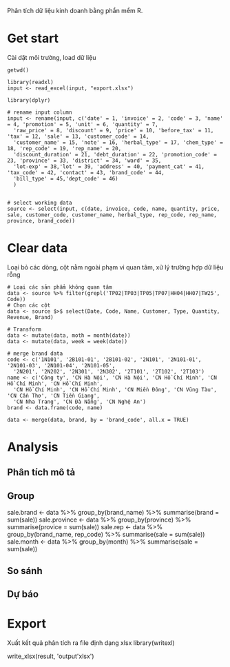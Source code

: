 Phân tích dữ liệu kinh doanh bằng phần mềm R.

# Get start
Cài dặt môi trường, load dữ liệu
```
getwd()

library(readxl)
input <- read_excel(input, "export.xlsx")

library(dplyr)

# rename input column
input <- rename(input, c('date' = 1, 'invoice' = 2, 'code' = 3, 'name' = 4, 'promotion' = 5, 'unit' = 6, 'quantity' = 7, 
  'raw_price' = 8, 'discount' = 9, 'price' = 10, 'before_tax' = 11, 'tax' = 12, 'sale' = 13, 'customer_code' = 14, 
  'customer_name' = 15, 'note' = 16, 'herbal_type' = 17, 'chem_type' = 18, 'rep_code' = 19, 'rep_name' = 20, 
  'discount_duration' = 21, 'debt_duration' = 22, 'promotion_code' = 23, 'province' = 33, 'district' = 34, 'ward' = 35, 
  'lot-exp' = 38,'lot' = 39, 'address' = 40, 'payment_cat' = 41, 'tax_code' = 42, 'contact' = 43, 'brand_code' = 44, 
  'bill_type' = 45,'dept_code' = 46)
  )


# select working data
source <- select(input, c(date, invoice, code, name, quantity, price, sale, customer_code, customer_name, herbal_type, rep_code, rep_name, province, brand_code))
```


# Clear data
Loại bỏ các dòng, cột nằm ngoài phạm vi quan tâm, xử lý trường hợp dữ liệu rỗng

```
# Loại các sản phẩm không quan tâm
data <- source %>% filter(grepl('TP02|TP03|TP05|TP07|HH04|HH07|TW25', Code))
# Chọn các cột
data <- source $>$ select(Date, Code, Name, Customer, Type, Quantity, Revenue, Brand)
```

```
# Transform
data <- mutate(data, moth = month(date))
data <- mutate(data, week = week(date))

# merge brand data
code <- c('1N101', '2B101-01', '2B101-02', '2N101', '2N101-01', '2N101-03', '2N101-04', '2N101-05', 
  '2N201', '2N202', '2N301', '2N302', '2T101', '2T102', '2T103')
name <- c('Công ty', 'CN Hà Nội', 'CN Hà Nội', 'CN Hồ Chí Minh', 'CN Hồ Chí Minh', 'CN Hồ Chí Minh', 
  'CN Hồ Chí Minh', 'CN Hồ Chí Minh', 'CN Miền Đông', 'CN Vũng Tàu', 'CN Cần Thơ', 'CN Tiền Giang', 
  'CN Nha Trang', 'CN Đà Nẵng', 'CN Nghệ An')
brand <- data.frame(code, name)

data <- merge(data, brand, by = 'brand_code', all.x = TRUE)
```

# Analysis
## Phân tích mô tả
## Group
sale.brand <- data %>% group_by(brand_name) %>% summarise(brand = sum(sale))
sale.province <- data %>% group_by(province) %>% summarise(provice = sum(sale))
sale.rep <- data %>% group_by(brand_name, rep_code) %>% summarise(sale = sum(sale))
sale.month <- data %>% group_by(month) %>% summarise(sale = sum(sale))


## So sánh
## Dự báo

# Export
Xuất kết quả phân tích ra file định dạng xlsx
library(writexl)

write_xlsx(result, 'output'xlsx')
